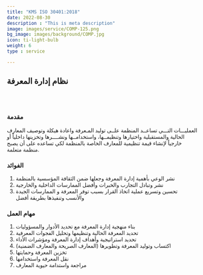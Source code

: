 ```yaml
---
title: "KMS ISO 30401:2018"
date: 2022-08-30
description : "This is meta description"
image: images/service/COMP-125.png
bg_image: images/background/COMP.jpg
icon: ti-light-bulb
weight: 6
type : service

---
```


## نظام إدارة المعرفة
<pre>


</pre>

### مقدمة
العمليـــات التـــي تساعــد المنظمة علــى توليد المـعرفة واعادة هيكلة وتوصيف المعارف الحالية والمستقبلية واختيارها وتنظيمــها، واستخدامــها ونشــــرها وتخزينها داخلياً أو خارجياً لإنشاء قيمة تنظيمية للمعارف الخاصة بالمنظمة لكي تساعده على أن يصبح منظمة متعلمة.

### الفوائد
1. نشر الوعي بأهمية إدارة المعرفة وجعلها ضمن الثقافة المؤسسية بالمنظمة
2. نشر وتبادل التجارب والخبرات وأفضل الممارسات الداخلية والخارجية
3. تحسين وتسريع عملية اتخاذ القرار بسبب توفر المعرفة و الممارسات الجيدة والأنسب وتنفيذها بطريقة أفضل

### مهام العمل
1. بناء منهجية إدارة المعرفة مع تحديد الأدوار والمسؤوليات
2. تحديد المعرفة الحالية وتنظيمها وتحليل الفجوات المعرفية
3. تحديد استراتيجية وأهداف إدارة المعرفة ومؤشرات الأداء
4. اكتساب وتوليد المعرفة وتطويرها (المعارف الصريحة والمعارف الضمنية)
5. تخزين المعرفة وحمايتها
6. نقل المعرفة واستخدامها
7. مراجعة واستدامة حيوية المعارف
